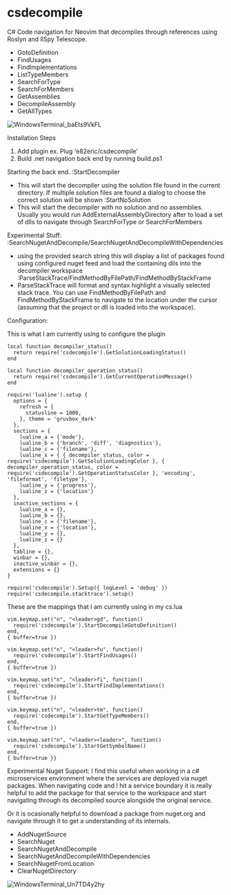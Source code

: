 # csdecompile
C# Code navigation for Neovim that decompiles through references using Roslyn and IlSpy Telescope.

- GotoDefinition
- FindUsages
- FindImplementations
- ListTypeMembers
- SearchForType
- SearchForMembers
- GetAssemblies
- DecompileAssembly
- GetAllTypes

![WindowsTerminal_baEts9VkFL](https://github.com/e82eric/csdecompile/assets/811029/1cd89e48-ba26-42ca-863f-07b8abc27010)

Installation Steps
1. Add plugin ex. Plug 'e82eric/csdecompile'
2. Build .net navigation back end by running build.ps1

Starting the back end.
:StartDecompiler
- This will start the decompiler using the solution file found in the current directory.  If multiple solution files are found a dialog to choose the correct solution will be shown
:StartNoSolution
- This will start the decompiler with no solution and no assemblies.  Usually you would run AddExternalAssemblyDirectory after to load a set of dlls to navigate through SearchForType or SearchForMembers

Experimental Stuff:
:SearchNugetAndDecompile/SearchNugetAndDecompileWithDependencies
- using the provided search string this will display a list of packages found using configured nuget feed and load the containing dlls into the decompiler workspace
:ParseStackTrace/FindMethodByFilePath/FindMethodByStackFrame
- ParseStackTrace will format and syntax highlight a visually selected stack trace.  You can use FindMethodByFilePath and FindMethodByStackFrame to navigate to the location under the cursor (assuming that the project or dll is loaded into the workspace).

Configuration:

This is what I am currently using to configure the plugin
```
local function decompiler_status()
  return require('csdecompile').GetSolutionLoadingStatus()
end

local function decompiler_operation_status()
  return require('csdecompile').GetCurrentOperationMessage()
end

require('lualine').setup {
  options = {
    refresh = {
      statusline = 1000,
    }, theme = 'gruvbox_dark'
  },
  sections = {
    lualine_a = {'mode'},
    lualine_b = {'branch', 'diff', 'diagnostics'},
    lualine_c = {'filename'},
    lualine_x = { { decompiler_status, color = require('csdecompile').GetSolutionLoadingColor }, { decompiler_operation_status, color = require('csdecompile').GetOperationStatusColor }, 'encoding', 'fileformat', 'filetype'},
    lualine_y = {'progress'},
    lualine_z = {'location'}
  },
  inactive_sections = {
    lualine_a = {},
    lualine_b = {},
    lualine_c = {'filename'},
    lualine_x = {'location'},
    lualine_y = {},
    lualine_z = {}
  },
  tabline = {},
  winbar = {},
  inactive_winbar = {},
  extensions = {}
}

require('csdecompile').Setup({ logLevel = 'debug' })
require('csdecompile.stacktrace').setup()
```
These are the mappings that I am currently using in my cs.lua
```
vim.keymap.set("n", "<leader>gd", function()
  require('csdecompile').StartDecompileGotoDefinition()
end,
{ buffer=true })

vim.keymap.set("n", "<leader>fu", function()
  require('csdecompile').StartFindUsages()
end,
{ buffer=true })

vim.keymap.set("n", "<leader>fi", function()
  require('csdecompile').StartFindImplementations()
end,
{ buffer=true })

vim.keymap.set("n", "<leader>tm", function()
  require('csdecompile').StartGetTypeMembers()
end,
{ buffer=true })

vim.keymap.set("n", "<leader><leader>", function()
  require('csdecompile').StartGetSymbolName()
end,
{ buffer=true }}
```
Experimental Nuget Support:
I find this useful when working in a c# microservices environment where the services are deployed via nuget packages.  When navigating code and I hit a service boundary it is really helpful to add the package for that service to the workspace and start navigating through its decompiled source alongside the original service.

Or it is ocasionally helpful to download a package from nuget.org and navigate through it to get a understanding of its internals.
- AddNugetSource
- SearchNuget
- SearchNugetAndDecompile
- SearchNugetAndDecompileWithDependencies
- SearchNugetFromLocation
- ClearNugetDirectory

![WindowsTerminal_Un7TD4y2hy](https://github.com/e82eric/csdecompile/assets/811029/20790a4a-fb94-4ff7-af3b-22cc2a746a71)

